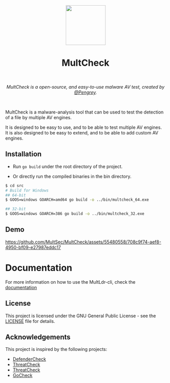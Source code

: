<div align="center">
  <img width="125px" src="assets/MultSCheck.png" />
  <h1>MultCheck</h1>
  <br/>

  <p><i>MultCheck is a open-source, and easy-to-use malware AV test, created by <a href="https://infosec.exchange/@Pengrey">@Pengrey</a>.</i></p>
  <br />
  
</div>

MultCheck is a malware-analysis tool that can be used to test the detection of a file by multiple AV engines.

It is designed to be easy to use, and to be able to test multiple AV engines. It is also designed to be easy to extend, and to be able to add custom AV engines.

## Installation
-  Run `go build` under the root directory of the project.

-  Or directly run the compiled binaries in the bin directory.

```bash
$ cd src
# Build for Windows
## 64-bit
$ GOOS=windows GOARCH=amd64 go build -o ../bin/multcheck_64.exe

## 32-bit
$ GOOS=windows GOARCH=386 go build -o ../bin/multcheck_32.exe
```

## Demo
https://github.com/MultSec/MultCheck/assets/55480558/708c9f74-aef8-4950-bf09-e27987eddc17

# Documentation
For more information on how to use the MultLdr-cli, check the [documentation](https://multsec.github.io/docs/multcheck/)

## License
This project is licensed under the GNU General Public License - see the [LICENSE](LICENSE) file for details.

## Acknowledgements
This project is inspired by the following projects:
- [DefenderCheck](https://github.com/matterpreter/DefenderCheck)
- [ThreatCheck](https://github.com/rasta-mouse/ThreatCheck)
- [ThreatCheck](https://github.com/PACHAKUTlQ/ThreatCheck)
- [GoCheck](https://github.com/gatariee/gocheck)
